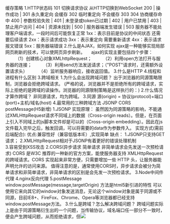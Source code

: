缓存策略
1.HTTP状态码
101     切换请求协议 从HTTP切换到WebSocket
200	|	操作成功	|
301     永久重定向 会缓存
302     临时重定向  不会缓存
303
304     协商缓存命中
400	|	参数校验失败	|
401 |	未登录或token已过期	|
402	|	用户已禁用	|
403	|	禁止用户访问	|
404	|	资源未找到	|
500	|	服务器端发生错误	|
503     服务器不能处理客户端请求，一段时间后可能恢复正常
1xx：表示目前是协议的中间状态 还需要后续请求
2xx：表示请求成功
3xx：表示重定向 需要重新请求
4xx：表示请求报文错误
5xx：服务器端错误
2.什么是AJAX，如何实现
    ajax是一种能够实现局部网页刷新的技术，可以使网页异步刷新。
        ajax的实现主要包括四个步骤：
            （1）创建核心对象XMLhttpRequest；
            （2）利用open方法打开与服务器的连接；
            （3）利用send方法发送请求；（"POST"请求时，还需额外设置请求头）
            （4）监听服务器响应，接收返回值。
3.什么是HTTP
4.线程和进程有什么区别
3.跨域相关
    1.为什么会出现跨域问题？
        出于浏览器的同源策略限制，浏览器会拒绝跨域请求。
        (严格的说，浏览器并不是拒绝所有的跨域请求，实际上拒绝的是跨域的读操作。浏览器的同源限制策略是这样执行的：)
    2.什么情况才算作跨域？
        非同源请求，均为跨域。
    3.同源
        源(origin) = 协议(protocol)+端口(port)+主机/域名(host)
    4.最常用的三种跨域方法 JSONP CORS postMessage(H5新增)
        1.JSONP
            实现原理：
                虽然因为同源策略的影响，不能通过XMLHttpRequest请求不同域上的数据（Cross-origin reads）。但是，在页面上引入不同域上的js脚本文件却是可以的（Cross-origin embedding）。因此在js文件载入完毕之后，触发回调，可以将需要的data作为参数传入。
            实现方式(需前后端配合):
            优点:兼容性好（兼容低版本IE）,实现简单
            缺点：
                1.JSONP只支持GET请求；
                2.XMLHttpRequest相对于JSONP有着更好的错误处理机制       
                3.容易受到XSS攻击 
        2.CORS(异步请求 简单请求 非简单请求会先发送一次预检请求)
            CORS 是W3C 推荐的一种新的官方方案，能使服务器支持 XMLHttpRequest 的跨域请求。CORS 实现起来非常方便，只需要增加一些 HTTP 头，让服务器能声明允许的访问来源。
            值得注意的是，通常使用CORS时，异步请求会被分为简单请求和非简单请求，非简单请求的区别是会先发一次预检请求。
        3.Node中间件代理
        4.nginx反向代理
        5.postMessage
            window.postMessage(message,targetOrigin) 方法是html5新引进的特性
            可以使用它来向其它的window对象发送消息，无论这个window对象是属于同源或不同源，目前IE8+、FireFox、Chrome、Opera等浏览器都已经支持window.postMessage方法。
3.什么是跨域？怎么解决跨域问题？
    跨域问题实际上是由于同源策略衍生出的一个问题，当传输协议，域名端口任一部分不一致时，便会产生跨域问题，从而拒绝请求，但<img src=XXX> <link href=XXX><script src=XXX>天然允许跨域加载资源
    解决方案
    （1）JSONP
            原理：利用<script>;标签没有跨域限制的漏洞，使得网页     可以得到从其他来源动态产生的JSON数据（前提是服务器支持）。
            优点：实现简单，兼容性好。
            缺点：仅支持get方法，容易受到XSS攻击。
        （2）CORS
        原理：服务器端设置Access-Control-Allow-Origin以开启CORS。该属性表示哪些域名可以访问资源，如设置通配符则表示所有网站均可访问。
        实现实例（express)：
（3）Node中间件代理
            原理：同源策略仅是浏览器需要遵循的策略，故搭建中间件服务器转发请求与响应，达到跨域目的。
（4）nginx反向代理
            原理：类似Node中间件服务器，通过nginx代理服务器实现。
            实现方法：下载安装nginx，修改配置。
    5.postMessage(H5中新增)
4.Cookie、sessionStorage、localStorage区别
    共同点：都是保存在浏览器端，且同源的。 
    区别：
    （1）cookie数据始终在同源的http请求中携带，即cookie在浏览器和服务器间来回传递。
    sessionStorage和localStorage不会自动把数据发给服务器，仅在本地保存。
    （2）cookie数据不能超过4k(适合保存小数据)。 
    sessionStorage和localStorage容量较大，
    （3）数据有效期不同，sessionStorage：仅在当前浏览器窗口关闭前有效。
    localStorage：始终有效，窗口或浏览器关闭也一直保存，需手动清除；
    cookie只在设置的cookie过期时间之前一直有效，即使窗口或浏览器关闭。
    （4）作用域不同。 sessionStorage不在不同的浏览器窗口中共享；
    localStorage 在所有同源窗口中都是共享的；cookie也是在所有同源窗口中都是共享的。
    应用场景：
    localStorage：常用于长期登录（+判断用户是否已登录），适合长期保存在本地的数据。
    sessionStorage ：敏感账号一次性登录；
     cookies与服务器交互。
5.get和post区别
    简单来说：GET产生一个TCP数据包，POST产生两个TCP数据包
    　　严格的说：对于GET方式的请求，浏览器会把http header和data一并发送出去，服务器响应200（返回数据）；
    　　而对于POST请求。浏览器先发送header，服务器响应100 continue，浏览器再发送data，服务器响应200 ok（返回数据）
    GET请求的参数是放在请求的URL中，而POST方法是放在请求体中
    GET请求在URL中传递参数时会有长度限制，而POST无限制（不是绝对的，只是相对来说）
    GET请求会被浏览器主动缓存，而POST不会
    GET请求的参数会保存在浏览器中，而POST的参数不会保存在浏览器中
6.http和https的区别，https有哪些新特性,SSL协议解决了什么，其依靠的算法有哪些
    HTTPS = HTTP + SSL/TLS(Secure Socket Layer安全套接层)
        TLS(Transport Layer Security 继任者传输层安全)
            TLS和SSL在传输层对网络连接进行加密
　　1、https有CA证书，http一般没有
　　2、http是超文本传输协议，信息是明文传输。https则是具有安全性的SSL加密传输协议
　　3、http默认80端口，https默认443端口。
    HTTPS新特性:
        1.TLS/SSL内容加密
        2.数字证书(CA)验明身份：防范中间人攻击
        3.MD5,SHA-1等散列值方法防止信息篡改
    HTTPS与HTTP比较
        HTTPS 相对于 HTTP 性能上差点，因为多了 SSL/TLS 的几次握手和加密解密的运算处理，但是加密解密的运算处理已经可以通过特有的硬件来加速处理。
    原有风险 现有优势
        1.信息窃听  信息加密
        2.信息篡改  完整性校验
        3.信息劫持  身份验证
    SSL协议提供的安全通道有以下三个特性：
        1.机密性：SSL协议使用密钥加密通信数据。
        2.可靠性：服务器和客户都会被认证，客户的认证是可选的。
        3.完整性：SSL协议会对传送的数据进行完整性检查。
    加密算法分为两大类：
        1.对称加密算法
            数据加解密使用同一份密钥，加解密速度快，效率高，缺点是密钥的管理难度大，一旦密钥传输泄露，那就没啥用处了。
        2.非对称加密算法
            数据加解密使用公钥和私钥，公钥用于传输，私钥自己保存，安全性较高，但加解密速度偏慢。
    公钥和私钥的概念
        1.私钥（放在服务器上，用于公钥加密过的数据），不会放在互联网上传输；
        2.公钥（放在互联网上，所有人都能拿到的一串加密的字符串，这个加密的字符串是来加密我们的字符信息的。当加密的数据传到服务器上，只有服务器通过私钥解密，才能把公钥加密的数据拿出来）
    握手阶段分为五步
7.https安全性
    1.服务器身份验证，通过服务器身份验证，用户可以明确当前它正在与对应的服务器进行通信
    2.数据机密性，其他方无法理解发送的数据内容，因为提交的数据是加密的
    3.数据完整性，传输会携带Message Authentication(MAC)用作验证，因此传输的数据不会被另一方更改
8.https的优点和缺点
    优点：
        1.最大限度地提高 Web 上数据和事务的安全性；
        2.加密用户敏感或者机密信息；
        3.提高搜索引擎中的排名
        4.避免在浏览器中出现“不安全”的提示；
        5.提升用户对网站的信赖。
    缺点：
        1.HTTPS 协议在握手阶段耗时相对较大，会影响页面整体加载速度；
        2.在浏览器和服务器上会更多的 CPU 周期来加密/解密数据；
        3.SSL 证书一般都需要支付一定费用来获取，并且费用往往不低；
        4.并不是绝对意义上的安全，在网站遭受攻击，服务器被劫持时，HTTPS 基本起不到任何安全防护作用。
9.TLS(Transport Layer Secure 继承者传输层安全)/SSL(Secure Socket Layer 安全套接层)协议
        TLS/SSL协议为了解决网络通讯中的信息安全问题而产生的
        设计目的：
            身份验证
            保密性
            完整性
        主要包含两部分
            1.Record记录协议
                使用对称加密短发来解决通讯消息加密的部分
            2.Handshake握手协议
                为了完成对称加密，需要通过握手协议来传递密匙  
7.计算机网络体系结构
    OSI(Open System Interconnection 开放式系统互连)七层协议
        应用层：允许访问OSI环境的手段
    　　表示层：对数据进行翻译、加密和压缩
    　　会话层：建立、管理和终止会话
    　　传输层：提供端到端的可靠报文传递和错误恢复
    　　网络层：负责数据包从源到宿的传递和网际互连
        数据链路层
    　　物理层：通过媒介传输比特,确定机械及电气规范
    TCP/IP四层协议(现在广泛使用的)
        应用层(各种应用层协议和TELNET FTP SMTP)
        运输层(TCP/UDP)
        网际层(IP)
        网络接口层
    五层协议(并不存在 讲课用)
        应用层
        传输层
        网络层
        数据链路层
        物理层
8.TCP和UDP的区别
    TCP（Transmission Control Protocol，传输控制协议）
        是基于连接的协议，也就是说，在正式收发数据前，必须和对方建立可靠的连接。一个TCP连接必须要经过三次“对话”才能建立起来

    UDP（User Data Protocol，用户数据报协议）
        是与TCP相对应的协议。它是面向非连接的协议，它不与对方建立连接，而是直接就把数据包发送过去！UDP适用于一次只传送少量数据、对可靠性要求不高的应用环境

9.SSL有几次握手，具体过程|HTTPS握手过程
    1.客户端先生成一个随机数，然后传输到服务端，并且会带上客户端这边支持的所有加密套件
    2.服务端拿到这个随机数之后先存的，服务端也生成一个随机数，这个随机数会伴随着服务端的证书，也就是我们之前说到的公钥，一起传输给客户端
    3.客户端拿到了服务端的随机数之后也先存着，通过服务端传给他的公钥生成一个预主秘钥，生成过程当中会产生一个新的随机数，所以总共是有三个随机数，客户端生成的这个随机数用公钥加密后传输给服务器这边，这个过程就是没有办法被中间人解析的一个过程，因为它使用的是公钥进行加密，只有服务端这边的私钥可以对其解密
    4.这个数据传输到服务器之后，服务器通过私钥解密，拿到了预主秘钥也就是我们说的那个随机字符串
    5.最终服务端会选择一个客户端这边支持的加密套件，然后两边确定同时使用这同一个加密套件，对这三个随机数进行一个算法的操作，生成一个主秘钥，因为最后一个随机数只有客户端和服务端知道，中间人根本拿不到，所以他们生成的这个主秘钥也是中间人根本没有办法破解的，后期传输的数据就全部是通过这个主秘钥进行加密的，因为两边主秘钥是一样的，所以两边都能够对数据加密之后进行解密，中间人因为没有办法知道这个主秘钥，所以他没有办法对数据进行解密，所以这中间的数据传输就变成了安全的传输

    总体来说TLS握手就是通过交换三个随机数，然后计算出主会话密钥；由于安全性，会继续扩展出更多的临时密钥。保证通讯过程的绝对安全。
10.ajax请求时，如何解释json数据
    如果是字符串形式的json：eval("("+ajax.response+")")
    如果是本地的json文件：JSON.parse(data)
11.localStorage sessionStorage Cookie Session
    localStorage和sessionStorage：
        两者的共同点在于：
            1、存储大小均为5M左右
            2、都有同源策略限制
            3、仅在客户端中保存，不参与和服务器的通信
        两者的不同点在于：
            1、生命周期 —— 数据可以存储多少时间
                1. localStorage: 存储的数据是永久性的，除非用户人为删除否则会一直存在。
                2.sessionStorage: 与存储数据的脚本所在的标签页的有效期是相同的。一旦窗口或者标签页被关闭，那么所有通过 sessionStorage 存储的数据也会被删除。
            2、作用域 —— 谁拥有数据的访问权
                1.localStorage: 在同一个浏览器内，同源文档之间共享 localStorage 数据，可以互相读取、覆盖。
                2.sessionStorage: 与 localStorage 一样需要同一浏览器同源文档这一条件。不仅如此，sessionStorage 的作用域还被限定在了窗口中，也就是说，只有同一浏览器、同一窗口的同源文档才能共享数据。
12.Cookie Session 和Token
    Cookie Session Token 存在的意义
        HTTP是一种无状态协议 无法确保每一次会话是否为同一个用户发出 浏览器不会保留任何会话信息 所以服务器端也就无法确定访问者信息，因此浏览器和服务端会进行一个会话跟踪，在进行一些特殊用户权限才有的操作时，将用户状态用Cookie或Session保存起来
    Cookie：
        一种主要用于客户端和服务端进行会话验证的凭证
        属性表：
            1.name=value String 键值对,字符串类型，用于设置Cookie 的名称和值        
            2.expires 符合 HTTP-date 规范的时间戳 指定Cookie 的生存期，用于设置Cookie的过期时间
            3.max-age non-zero-digit 在 cookie 失效之前需要经过的秒数,与expires功能相似
            4.domain 域名String 指定Cookie 所属的域名，默认为当前域名
            5.path URL 路径 指定 cookie 在哪个路径（路由）下生效，默认是 '/'
        创建方式:
            1.客户端通过js设置，举例，用一个js-cookies库 已封装好document.cookie方法
            2.服务器端通过在HTTP响应头设置Set-Cookie
                服务器端设置后，客户端再次同一服务端发起请求时，就会携带这个Cookie并发到服务端上
                在域名相同(端口号不同的跨域)的情况下，Cookie是可以共享的，而其他跨域情况则无法共享
    Session：
        1.基于Cookie实现的另一种记录服务器端和客户端会话状态的机制
        2.Session存储在服务端，而SessionId会被存储在客户端的Cookie中
        认证过程：
            1.客户端第一次发送请求到服务端，服务端根据信息创建对应的Session，并在响应头返回SessionID(也就是Set-Cookie)
            2.客户端接收到服务器端返回的SessionID后，会将此信息存储在Cookie上，同时会记录这个SessionID属于哪个域名
            3.当客户端再次访问服务器端时，请求会自动判断该域名下是否存在Cookie信息，如果有则发给服务器端，服务器端会从Cookie中拿到SessionID，再根据SessionID找到对应的Session，如果有对应的Session则通过，继续执行请求，否则就中断
        缺点及解决方案：
            扩展性不好，Session面对服务器集群是无法共享Session的。
            Session是存储在Tomcat容器中的，所以如果后端机器是多台的话，多个机器间是无法共享Session的，此时可以使用Spring提供的分布式Session的解决方案，将Session放在Redis中
    Cookie和Session区别：
        1.安全性:因为Cookie可以通过刻划断修改，而Session只能在服务器端设置，所以安全性比Cookie高，一般会用于验证用户登陆状态
        2.适用性：Cookie只能存储字符串数据，而Session可以存储任意类型数据
        3.有效性 Cookie可以设置任意时间有效，而Session一般失效事件端
        4.继承性 一般客户端设置Cookie，如果要用于验证就需要服务器端创建Session
    Token：
        访问资源接口(API-Application Programming Interface)时所需要的资源凭证，与Session相比，token的优点时不需要存储数据在服务端，服务端只需要根据客户端传来的token进行合法验证，通过后则返回请求资源即可，减轻了服务器端的资源占用压力，目前最流行的JWT(JSON WEB TOKEN)就是基于token实现，以下以JWT标准介绍token
    JWT认证流程：
        1.客户端发送用户信息给服务端请求登录
        2.服务端验证用户信息，验证通过后签发一个 Token 返回给客户端，客户端收到后会存储在 Cookie 或 localStorage 中
        3.客户端继续第二次业务请求，请求头的 Authorization 字段携带这个 Token或者直接放在 Cookie(但是这样就不能跨域了)
        4.服务端根据 headers 中的 Token 进行验证，验证通过后返回业务请求的数据
    JWT优点：
        1.可用于应用管理，避开同源策略
        2.避免 CSRF(Cross Site Request Forgery) 跨站请求伪造 攻击
        3.实现无状态服务端，能够在多个服务间使用，可扩展性好
12.目前常用的鉴权
    1.HTTP Basic Authentication
         这种授权方式是浏览器遵守http协议实现的基本授权方式,HTTP协议进行通信的过程中，HTTP协议定义了基本认证认证允许HTTP服务器对客户端进行用户身份证的方法。
    2.session-cookie
    3.Token 验证
    4.OAuth(开放授权)
13.HTTP缓存
    1.强缓存
    2.协商缓存

    首先通过 Cache-Control 验证强缓存是否可用，如果强缓存可用，那么直接读取缓存
    如果不可以，那么进入协商缓存阶段，发起 HTTP 请求，服务器通过请求头中是否带上 If-Modified-Since 和 If-None-Match 这些条件请求字段检查资源是否更新：

        若资源更新，那么返回资源和 200 状态码
        如果资源未更新，那么告诉浏览器直接使用缓存获取资源
14.你知道 302(临时) 状态码是什么嘛？你平时浏览网页的过程中遇到过哪些 302 的场景？301(永久)
    而 302 表示临时重定向，这个资源只是暂时不能被访问了，但是之后过一段时间还是可以继续访问，一般是访问某个网站的资源需要权限时，会需要用户去登录，跳转到登录页面之后登录之后，还可以继续访问。
    301 类似，都会跳转到一个新的网站，但是 301 代表访问的地址的资源被永久移除了，以后都不应该访问这个地址，搜索引擎抓取的时候也会用新的地址替换这个老的。可以在返回的响应的 location 首部去获取到返回的地址。301 的场景如下：
    比如从 baidu.com，跳转到 baidu.com
    域名换了
15.HTTP 常用的请求方式，区别和用途
    GET：通用获取数据
    HEAD：获取资源的元信息
    POST：提交数据
    PUT：修改数据
    DELETE：删除数据
    CONNECT：建立连接隧道，用于代理服务器
    OPTIONS：列出可对资源实行的请求方法，常用于跨域    
16.三次握手和四次挥手，为什么不是2/4次
    三次握手
        1.一开始双方处于 CLOSED 状态，然后服务端开始监听某个端口进入 LISTEN 状态
        2.然后客户端主动发起连接，发送 SYN，然后自己变为 SYN-SENT，seq = x
        3.服务端收到之后，返回 SYN seq = y 和 ACK ack = x + 1（对于客户端发来的 SYN），自己变成 SYN-REVD
        4.之后客户端再次发送 ACK seq = x + 1, ack = y + 1给服务端，自己变成 EASTABLISHED 状态，服务端收到 ACK，也进入 ESTABLISHED
    为什么不是两次
        无法确认客户端的接收能力。
    为什么不是4次
        四次以上都可以，只不过 三次就够了
    四次挥手
        一开始都处于 ESTABLISH 状态，然后客户端发送 FIN 报文，带上 seq = p，状态变为 FIN-WAIT-1
        服务端收到之后，发送 ACK 确认，ack = p + 1，然后进入 CLOSE-WAIT 状态    
        客户端收到之后进入 FIN-WAIT-2  状态
        过了一会等数据处理完，再次发送 FIN、ACK，seq = q，ack = p + 1，进入 LAST-ACK 阶段
        客户端收到 FIN 之后，客户端收到之后进入 TIME_WAIT（等待 2MSL），然后发送 ACK 给服务端 ack = 1 + 1
        服务端收到之后进入 CLOSED 状态
    客户端这个时候还需要等待两次 MSL 之后，如果没有收到服务端的重发请求，就表明 ACK 成功到达，挥手结束，客户端变为 CLOSED 状态，否则进行 ACK 重发
    。。。。
    17.在交互过程中如果数据传送完了，还不想断开连接怎么办，怎么维持？
        在 HTTP 中响应体的 Connection 字段指定为 keep-alive
    18.你对 TCP 滑动窗口有了解嘛？
        在 TCP 链接中，对于发送端和接收端而言，TCP 需要把发送的数据放到发送缓存区, 将接收的数据放到接收缓存区。而经常会存在发送端发送过多，而接收端无法消化的情况，所以就需要流量控制，就是在通过接收缓存区的大小，控制发送端的发送。如果对方的接收缓存区满了，就不能再继续发送了。而这种流量控制的过程就需要在发送端维护一个发送窗口，在接收端维持一个接收窗口。
        TCP 滑动窗口分为两种: 发送窗口和接收窗口。
    19.WebSocket与Ajax的区别
        本质不同
            Ajax（Asynchronous Javascript And XML） 即异步 JavaScript 和 XML。是一种创建交互式网页的应用的网页开发技术
            websocket 是 HTML5 的一种新协议，实现了浏览器和服务器的实时通信
        生命周期不同：
            websocket 是长连接，会话一直保持
            ajax 发送接收之后就会断开
        适用范围：
            websocket 用于前后端实时交互数据    
            ajax 非实时
        发起人：
            AJAX 客户端发起 
            WebSocket 服务器端和客户端相互推送
    20.WebSocket
        WebSocket协议本质上是一个基于TCP的协议
        WebSocket 是 HTML5 开始提供的一种在单个 TCP 连接上进行全双工通讯的协议。
        使得客户端和服务器之间的数据交换变得更加简单，允许服务端主动向客户端推送数据。在 WebSocket API 中，浏览器和服务器只需要完成一次握手，两者之间就直接可以创建持久性的连接，并进行双向数据传输。
        在 WebSocket API 中，浏览器和服务器只需要做一个握手的动作，然后，浏览器和服务器之间就形成了一条快速通道。两者之间就直接可以数据互相传送。
        长轮询和短轮询，WebSocket 是长轮询。
            具体比如在一个电商场景，商品的库存可能会变化，所以需要及时反映给用户，所以客户端会不停的发请求，然后服务器端会不停的去查变化，不管变不变，都返回，这个是短轮询。
            而长轮询则表现为如果没有变，就不返回，而是等待变或者超时（一般是十几秒）才返回，如果没有返回，客户端也不需要一直发请求，所以减少了双方的压力。
    21.HTTP 如何实现长连接？在什么时候会超时？
        通过在头部（请求和响应头）设置 Connection: keep-alive，HTTP1.0协议支持，但是默认关闭，从HTTP1.1协议以后，连接默认都是长连接
            。。。
        实际上 HTTP 没有长短链接，只有 TCP 有，TCP 长连接可以复用一个 TCP 链接来发起多次 HTTP 请求，这样可以减少资源消耗，比如一次请求 HTML，可能还需要请求后续的 JS/CSS/图片等
    22.Fetch API与传统Request的区别
        1.fetch 符合关注点分离，使用 Promise，API 更加丰富，支持 Async/Await 
        2.语意简单，更加语意化
        3.可以使用 isomorphic-fetch ，同构方便
    23.POST一般可以发送什么类型的文件，数据处理的问题
        1.文本、图片、视频、音频等都可以
        2.text/image/audio/ 或 application/json 等
    24.TCP 如何保证有效传输及拥塞控制原理。
        tcp 是面向连接的、可靠的、传输层通信协议
        可靠体现在：
            有状态：
                有状态是指 TCP 会确认发送了哪些报文，接收方受到了哪些报文，哪些没有收到，保证数据包按序到达，不允许有差错
            可控制：
                可控制的是指，如果出现丢包或者网络状况不佳，则会跳转自己的行为，减少发送的速度或者重发
        拥塞控制原理:
            原因是有可能整个网络环境特别差，容易丢包，那么发送端就应该注意了。
            主要用三种方法：
                1.慢启动阈值 + 拥塞避免
                    对于拥塞控制来说，TCP 主要维护两个核心状态：
                        拥塞窗口（cwnd）
                        慢启动阈值（ssthresh）
                        （在发送端使用拥塞窗口来控制发送窗口的大小。）
                2.快速重传
                    。。。。
                3.快速回复
                    。。。
    25.OPTION是干啥的？举个用到OPTION的例子？
        1.旨在发送一种探测请求，以确定针对某个目标地址的请求必须具有怎么样的约束，然后根据约束发送真正的请求。
        2.比如针对跨域资源的预检，就是采用 HTTP 的 OPTIONS 方法先发送的。用来处理跨域请求
    26.http知道嘛？哪一层的协议？（应用层）
        1.灵活可扩展，除了规定空格分隔单词，换行分隔字段以外，其他都没有限制，不仅仅可以传输文本，还可以传输图片、视频等任意资源
        2.可靠传输，基于 TCP/IP 所以继承了这一特性
        3.请求-应答，有来有回
        4.无状态，每次 HTTP 请求都是独立的，无关的、默认不需要保存上下文信息
        缺点：
            1.明文传输不安全
            2.复用一个 TCP 链接，会发生对头拥塞
            3.无状态在长连接场景中，需要保存大量上下文，以避免传输大量重复的信息
    27.TCP 协议怎么保证可靠的，UDP 为什么不可靠？
        TCP 是面向连接的、可靠的、传输层通信协议
        UDP 是无连接的传输层通信协议，继承 IP 特性,基于数据报
        为什么 TCP 可靠？TCP 的可靠性体现在有状态和控制
            会精准记录那些数据发送了，那些数据被对方接收了，那些没有被接收，而且保证数据包按序到达，不允许半点差错，这就是有状态
            当意识到丢包了或者网络环境不佳，TCP 会根据具体情况调整自己的行为，控制自己的发送速度或者重发，这是可控制的
        反之 UDP 就是无状态的和不可控制的
    28.HTTP 2 改进
        改进性能：
            头部压缩
            多路信道复用
            Server Push
    30.keep-alive标签的原理 有什么功能
    31.同源的标签里传递数据 用什么方法
    32.axios是什么
        是一个基于promise的HTTP库 可以用在浏览器和node.js中
        特点：
            1.从浏览器中创建XMLHttpRequests
            2.从node.js创建http请求
            3.支持Promsie API
            4.拦截请求和响应
            5.转换请求数据和响应数据
            6.取消请求
            7.自动转换JSON数据
            8.客户端支持防御XSRF
        安装：
            使用npm
                npm install axios


        // err ctx.status即是response.status
        // ctx被翻译成上下文context 
        // 只是koa这个框架用到的一个名词 同时封装了request和response中这些属性
        // express框架中没有ctx这个概念
        // web开发中主要两个名词 request response
        // request 客户端浏览器向服务器端发送的请求 Request Headers
        // 隐式 显式(传送的数据) 可以通过request.xxx 获得请求数据
        // 做了一个简化
        // Response Body
        // 隐式 显式 数据


// jwttoken是无状态的 不在服务器端做任何存储
// jwt 适合做多端登录 session 可以做单点登录
// 解决鉴权问题时 jwttoken只是解决方案中的一个 而不是唯一一个
// 传统方式 session+cookie 服务器端会生成session的一个id 存储在cookie中
// cookie是最早出现的 服务器端可以在客户端存信息的一个文件
// windows系统中 cookie文件被存储在c盘用户名下appdata下一个隐藏文件夹
// cookie文件夹 txt文本文件
// cookie存储信息空间有限制
// session启动时会生成一个id 每一个用户都会有一个session
// 服务器端 保存用户的状态
// 两者差别 jwt 分散在客户端 无状态 

点击超链接/地址栏输入地址跳转页面 都是get方式
get方式 传参 两种
1.？+键值对(?blogid=3)
3.命名传参 (:blogId)













